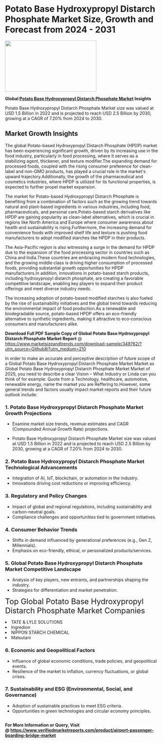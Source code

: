 <H1>Potato Base Hydroxypropyl Distarch Phosphate Market Size, Growth and Forecast from 2024 - 2031</H1><img class="aligncenter size-medium wp-image-584254" src="https://thirdeyenews.in/wp-content/uploads/2024/09/Global-Market-Research-300x168.jpeg" alt="" width="300" height="168" /><p><strong>Global&nbsp;<a href="https://www.marketsizeandtrends.com/download-sample/349762/?utm_source=Github8j?utm_medium=210">Potato Base Hydroxypropyl Distarch Phosphate Market</a> Insights</strong></p><p>Potato Base Hydroxypropyl Distarch Phosphate Market size was valued at USD 1.5 Billion in 2022 and is projected to reach USD 2.5 Billion by 2030, growing at a CAGR of 7.20% from 2024 to 2030.</p><p><h2>Market Growth Insights</h2> <p>The global Potato-based Hydroxypropyl Distarch Phosphate (HPDP) market has been experiencing significant growth, driven by its increasing use in the food industry, particularly in food processing, where it serves as a stabilizing agent, thickener, and texture modifier.The expanding demand for processed foods, coupled with the rising consumer preference for clean-label and non-GMO products, has played a crucial role in the market's upward trajectory.Additionally, the growth of the pharmaceutical and cosmetics industries, where HPDP is utilized for its functional properties, is expected to further propel market expansion.</p> <p>The market for Potato-based Hydroxypropyl Distarch Phosphate is benefiting from a combination of factors such as the growing trend towards natural and plant-based ingredients in various industries, including food, pharmaceuticals, and personal care.Potato-based starch derivatives like HPDP are gaining popularity as clean-label alternatives, which is crucial in regions like North America and Europe where consumer awareness about health and sustainability is rising.Furthermore, the increasing demand for convenience foods with improved shelf life and texture is pushing food manufacturers to adopt modified starches like HPDP in their products.</p> <p>The Asia-Pacific region is also witnessing a surge in the demand for HPDP due to the expansion of the food processing sector in countries such as China and India.These countries are embracing modern food technologies, and the growing middle class is driving higher consumption of processed foods, providing substantial growth opportunities for HPDP manufacturers.In addition, innovations in potato-based starch products, including hydroxypropyl distarch phosphate, are creating a favorable competitive landscape, enabling key players to expand their product offerings and meet diverse industry needs.</p> <p>The increasing adoption of potato-based modified starches is also fueled by the rise of sustainability initiatives and the global trend towards reducing the environmental impact of food production.As a renewable and biodegradable source, potato-based HPDP offers an eco-friendly alternative to synthetic ingredients, making it attractive to eco-conscious consumers and manufacturers alike.</p> <p><span class=""><strong>Download Full PDF Sample Copy of Global Potato Base Hydroxypropyl Distarch Phosphate Market Report</strong> @ <a href="https://www.marketsizeandtrends.com/download-sample/349762/?utm_source=Github8j?utm_medium=210" target="_blank">https://www.marketsizeandtrends.com/download-sample/349762/?utm_source=Github8j?utm_medium=210</a></span></p><p>In order to make an accurate and perceptive description of future scope of a Global&nbsp;Potato Base Hydroxypropyl Distarch Phosphate Market Market as Global&nbsp;Potato Base Hydroxypropyl Distarch Phosphate Market Market of 2025, you need to describe a clear Vision &ndash; What Industry or Linda can you think of for example: Quote from a Technology, healthcare, automotive, renewable energy, name the market you are Reffering to.However, some general trends and factors usually impact market reports and their future outlook include:</p><h3>1.&nbsp;<strong>Potato Base Hydroxypropyl Distarch Phosphate Market Growth Projections</strong></h3><ul><li>Examine market size trends, revenue estimates and CAGR (Compounded Annual Growth Rate) projections.</li><li><p>Potato Base Hydroxypropyl Distarch Phosphate Market size was valued at USD 1.5 Billion in 2022 and is projected to reach USD 2.5 Billion by 2030, growing at a CAGR of 7.20% from 2024 to 2030.</p></li></ul><h3>2.&nbsp;<strong>Potato Base Hydroxypropyl Distarch Phosphate Market Technological Advancements</strong></h3><ul><li>Integration of AI, IoT, blockchain, or automation in the industry.</li><li>Innovations driving cost reductions or improving efficiency.</li></ul><h3>3.&nbsp;<strong>Regulatory and Policy Changes</strong></h3><ul><li>Impact of global and regional regulations, including sustainability and carbon-neutral goals.</li><li>Compliance challenges and opportunities tied to government initiatives.</li></ul><h3>4.&nbsp;<strong>Consumer Behavior Trends</strong></h3><ul><li>Shifts in demand influenced by generational preferences (e.g., Gen Z, Millennials).</li><li>Emphasis on eco-friendly, ethical, or personalized products/services.</li></ul><h3>5.&nbsp;<strong>Global Potato Base Hydroxypropyl Distarch Phosphate Market Competitive Landscape</strong></h3><ul><li>Analysis of key players, new entrants, and partnerships shaping the industry.</li><li>Strategies for differentiation and market penetration.</li></ul><p data-pm-slice="1 1 []"><span style="color: inherit; font-family: inherit; font-size: 25px;">Top Global Potato Base Hydroxypropyl Distarch Phosphate Market Companies</span></p><div class="" data-test-id=""><p><li>TATE & LYLE SOLUTIONS</li><li> Ingredion</li><li> NIPPON STARCH CHEMICAL</li><li> Matsutani</li></p></div><h3>6.&nbsp;<strong>Economic and Geopolitical Factors</strong></h3><ul><li>Influence of global economic conditions, trade policies, and geopolitical events.</li><li>Resilience of the market to inflation, currency fluctuations, or global crises.</li></ul><h3>7.&nbsp;<strong>Sustainability and ESG (Environmental, Social, and Governance)</strong></h3><ul><li>Adoption of sustainable practices to meet ESG criteria.</li><li>Opportunities in green technologies and circular economy principles.</li></ul><h2><strong style="font-size: 14px;">For More Information or Query, Visit @&nbsp;</strong><a style="background-color: #ffffff; font-size: 14px;" href="https://www.marketsizeandtrends.com/report/potato-base-hydroxypropyl-distarch-phosphate-market/" target="_blank">https://www.verifiedmarketreports.com/product/airport-passenger-boarding-bridge-market</a></h2>